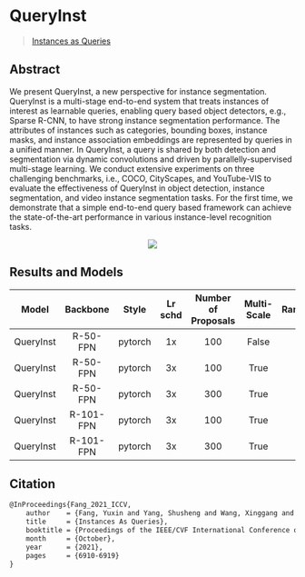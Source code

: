 # QueryInst

> [Instances as Queries](https://openaccess.thecvf.com/content/ICCV2021/html/Fang_Instances_As_Queries_ICCV_2021_paper.html)

<!-- [ALGORITHM] -->

## Abstract

We present QueryInst, a new perspective for instance segmentation. QueryInst is a multi-stage end-to-end system that treats instances of interest as learnable queries, enabling query based object detectors, e.g., Sparse R-CNN, to have strong instance segmentation performance. The attributes of instances such as categories, bounding boxes, instance masks, and instance association embeddings are represented by queries in a unified manner. In QueryInst, a query is shared by both detection and segmentation via dynamic convolutions and driven by parallelly-supervised multi-stage learning. We conduct extensive experiments on three challenging benchmarks, i.e., COCO, CityScapes, and YouTube-VIS to evaluate the effectiveness of QueryInst in object detection, instance segmentation, and video instance segmentation tasks. For the first time, we demonstrate that a simple end-to-end query based framework can achieve the state-of-the-art performance in various instance-level recognition tasks.

<div align=center>
<img src="https://user-images.githubusercontent.com/40661020/143971527-c1b7ff78-e95f-4edb-9d5e-3d6d7d902999.png"/>
</div>

## Results and Models

|   Model   | Backbone  |  Style  | Lr schd | Number of Proposals | Multi-Scale | RandomCrop | box AP | mask AP |                                                                     Config                                                                     |                                                                                                                                                                                                                       Download                                                                                                                                                                                                                       |
| :-------: | :-------: | :-----: | :-----: | :-----------------: | :---------: | :--------: | :----: | :-----: | :--------------------------------------------------------------------------------------------------------------------------------------------: | :--------------------------------------------------------------------------------------------------------------------------------------------------------------------------------------------------------------------------------------------------------------------------------------------------------------------------------------------------------------------------------------------------------------------------------------------------: |
| QueryInst | R-50-FPN  | pytorch |   1x    |         100         |    False    |   False    |  42.0  |  37.5   |                [config](https://github.com/open-mmlab/mmdetection/tree/dev-3.x/configs/queryinst/queryinst_r50_fpn_1x_coco.py)                 |                                                                         [model](https://download.openmmlab.com/mmdetection/v2.0/queryinst/queryinst_r50_fpn_1x_coco/queryinst_r50_fpn_1x_coco_20210907_084916-5a8f1998.pth) \| [log](https://download.openmmlab.com/mmdetection/v2.0/queryinst/queryinst_r50_fpn_1x_coco/queryinst_r50_fpn_1x_coco_20210907_084916.log.json)                                                                         |
| QueryInst | R-50-FPN  | pytorch |   3x    |         100         |    True     |   False    |  44.8  |  39.8   |           [config](https://github.com/open-mmlab/mmdetection/tree/dev-3.x/configs/queryinst/queryinst_r50_fpn_ms-480-800-3x_coco.py)           |                                         [model](https://download.openmmlab.com/mmdetection/v2.0/queryinst/queryinst_r50_fpn_mstrain_480-800_3x_coco/queryinst_r50_fpn_mstrain_480-800_3x_coco_20210901_103643-7837af86.pth) \| [log](https://download.openmmlab.com/mmdetection/v2.0/queryinst/queryinst_r50_fpn_mstrain_480-800_3x_coco/queryinst_r50_fpn_mstrain_480-800_3x_coco_20210901_103643.log.json)                                         |
| QueryInst | R-50-FPN  | pytorch |   3x    |         300         |    True     |    True    |  47.5  |  41.7   | [config](https://github.com/open-mmlab/mmdetection/tree/dev-3.x/configs/queryinst/queryinst_r50_fpn_300-proposals_crop-ms-480-800-3x_coco.py)  |   [model](https://download.openmmlab.com/mmdetection/v2.0/queryinst/queryinst_r50_fpn_300_proposals_crop_mstrain_480-800_3x_coco/queryinst_r50_fpn_300_proposals_crop_mstrain_480-800_3x_coco_20210904_101802-85cffbd8.pth) \| [log](https://download.openmmlab.com/mmdetection/v2.0/queryinst/queryinst_r50_fpn_300_proposals_crop_mstrain_480-800_3x_coco/queryinst_r50_fpn_300_proposals_crop_mstrain_480-800_3x_coco_20210904_101802.log.json)   |
| QueryInst | R-101-FPN | pytorch |   3x    |         100         |    True     |   False    |  46.4  |  41.0   |          [config](https://github.com/open-mmlab/mmdetection/tree/dev-3.x/configs/queryinst/queryinst_r101_fpn_ms-480-800-3x_coco.py)           |                                       [model](https://download.openmmlab.com/mmdetection/v2.0/queryinst/queryinst_r101_fpn_mstrain_480-800_3x_coco/queryinst_r101_fpn_mstrain_480-800_3x_coco_20210904_104048-91f9995b.pth) \| [log](https://download.openmmlab.com/mmdetection/v2.0/queryinst/queryinst_r101_fpn_mstrain_480-800_3x_coco/queryinst_r101_fpn_mstrain_480-800_3x_coco_20210904_104048.log.json)                                       |
| QueryInst | R-101-FPN | pytorch |   3x    |         300         |    True     |    True    |  49.0  |  42.9   | [config](https://github.com/open-mmlab/mmdetection/tree/dev-3.x/configs/queryinst/queryinst_r101_fpn_300-proposals_crop-ms-480-800-3x_coco.py) | [model](https://download.openmmlab.com/mmdetection/v2.0/queryinst/queryinst_r101_fpn_300_proposals_crop_mstrain_480-800_3x_coco/queryinst_r101_fpn_300_proposals_crop_mstrain_480-800_3x_coco_20210904_153621-76cce59f.pth) \| [log](https://download.openmmlab.com/mmdetection/v2.0/queryinst/queryinst_r101_fpn_300_proposals_crop_mstrain_480-800_3x_coco/queryinst_r101_fpn_300_proposals_crop_mstrain_480-800_3x_coco_20210904_153621.log.json) |

## Citation

```latex
@InProceedings{Fang_2021_ICCV,
    author    = {Fang, Yuxin and Yang, Shusheng and Wang, Xinggang and Li, Yu and Fang, Chen and Shan, Ying and Feng, Bin and Liu, Wenyu},
    title     = {Instances As Queries},
    booktitle = {Proceedings of the IEEE/CVF International Conference on Computer Vision (ICCV)},
    month     = {October},
    year      = {2021},
    pages     = {6910-6919}
}
```
